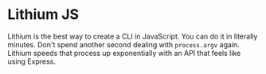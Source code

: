 # Lithium JS

Lithium is the best way to create a CLI in JavaScript. You can do it in literally minutes. Don't spend another second dealing with `process.argv` again. Lithium speeds that process up exponentially with an API that feels like using Express. 